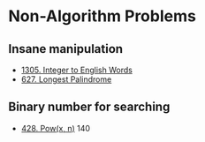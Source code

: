 # Non-Algorithm Problems

## Insane manipulation
- [1305. Integer to English Words](lint1305.md)
- [627. Longest Palindrome](lint627.md)

## Binary number for searching
- [428. Pow(x, n)](lint428.md)
    140